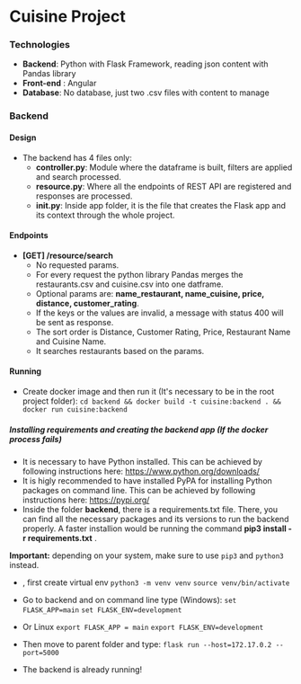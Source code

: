 # Cuisine Project

### Technologies

- **Backend**: Python with Flask Framework, reading json content with Pandas library
- **Front-end** : Angular
- **Database**: No database, just two .csv files with content to manage


### Backend

#### Design
+ The backend has 4 files only:
	* **controller.py**:  Module where the dataframe is built, filters are applied and search processed.
	* **resource.py**:  Where all the endpoints of REST API are registered and responses are processed.
	* **__init__.py**: Inside app folder, it is the file that creates the Flask app and its context through the whole project. 

#### Endpoints
- **[GET] /resource/search**
	- No requested params.
	- For every request the python library Pandas merges the restaurants.csv and cuisine.csv into one datframe. 
	- Optional params are: **name_restaurant, name_cuisine, price, distance, customer_rating**.
	- If the keys or the values are invalid, a message with status 400 will be sent as response.
	- The sort order is Distance, Customer Rating, Price, Restaurant Name and Cuisine Name.
	- It searches restaurants based on the params.

#### Running
- Create docker image and then run it (It's necessary to be in the root project folder):
`cd backend && docker build -t cuisine:backend . && docker run cuisine:backend`

##### Installing requirements and creating the backend app (**If the docker process fails**)
- It is necessary to have Python installed. This can be achieved by following instructions here:  https://www.python.org/downloads/
- It is higly recommended to have installed PyPA for installing Python packages on command line. This can be achieved by following instructions here: https://pypi.org/
- Inside the folder **backend**, there is a requirements.txt file.  There, you can find all the necessary packages and its versions to run the backend properly. A faster installion would be running the command **pip3 install -r requirements.txt** .

__Important:__ depending on your system, make sure to use `pip3` and `python3` instead.

- , first create virtual env
`python3 -m venv venv`
`source venv/bin/activate`

- Go to backend and on command line type (Windows):
`set FLASK_APP=main`
`set FLASK_ENV=development`

- Or Linux
`export FLASK_APP = main`
`export FLASK_ENV=development`

- Then move to parent folder and type:
`flask run --host=172.17.0.2 --port=5000`

- The backend is already running!